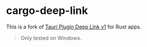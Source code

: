 # cargo-deep-link

This is a fork of [Tauri Plugin Deep Link v1](https://github.com/FabianLars/tauri-plugin-deep-link) for Rust apps.

> Only tested on Windows.
